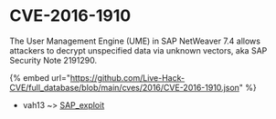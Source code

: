 # CVE-2016-1910

The User Management Engine (UME) in SAP NetWeaver 7.4 allows attackers to decrypt unspecified data via unknown vectors, aka SAP Security Note 2191290.

{% embed url="https://github.com/Live-Hack-CVE/full_database/blob/main/cves/2016/CVE-2016-1910.json" %}


* vah13 ~> [SAP_exploit](https://zeste.alice-snow.ru/2016/database/cve-2016-1910/sap_exploit-vah13)